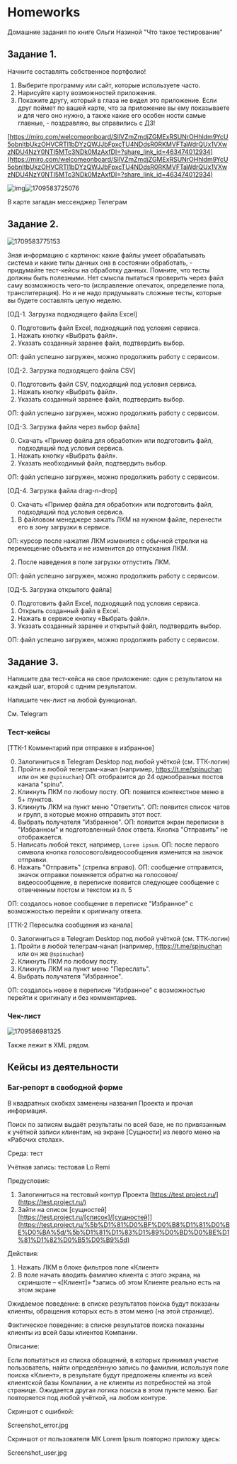 # Homeworks

Домашние задания по книге Ольги Назиной "Что такое тестирование"

## Задание 1.

Начните составлять собственное портфолио!

1. Выберите программу или сайт, которые используете часто.
2. Нарисуйте карту возможностей приложения.
3. Покажите другу, который в глаза не видел это приложение.
   Если друг поймет по вашей карте, что за приложение вы ему
   показываете и для чего оно нужно, а также какие его особен­
   ности самые главные, - поздравляю, вы справились с ДЗ!

[https://miro.com/welcomeonboard/SllVZmZmdjZGMExRSUNrOHhldm9YcU5obnltbUkzOHVCRTl1bDYzQWJJbFpxcTU4NDdsR0RKMVFTaWdrQUx1VXwzNDU4NzY0NTI5MTc3NDk0MzAxfDI=?share_link_id=463474012934](https://miro.com/welcomeonboard/SllVZmZmdjZGMExRSUNrOHhldm9YcU5obnltbUkzOHVCRTl1bDYzQWJJbFpxcTU4NDdsR0RKMVFTaWdrQUx1VXwzNDU4NzY0NTI5MTc3NDk0MzAxfDI=?share_link_id=463474012934)

![img](https://mail.yandex.ru/message_part/image008.png?_uid=82901273&hid=1.4&ids=185492009652362637&name=image008.png&yandex_class=yandex_inline_content_320.mail:82901273.E13420312:817177455170645965061474362764_1.4_185492009652362637)![1709583725076](image/homeworks/1709583725076.png)

В карте загадан мессенджер Телеграм

## Задание 2.

![1709583775153](image/homeworks/1709583775153.png)

Зная информацию с картинок: какие файлы умеет обрабатывать система
и какие типы данных она в состоянии обработать, - придумайте тест-кейсы
на обработку данных.
Помните, что тесты должны быть полезными. Нет смысла пытаться
проверить через файл саму возможность чего-то (исправление опечаток,
определение пола, транслитерация). Но и не надо придумывать сложные
тесты, которые вы будете составлять целую неделю.

[ОД-1. Загрузка подходящего файла Excel]

0. Подготовить файл Excel, подходящий под условия сервиса.
1. Нажать кнопку «Выбрать файл».
2. Указать созданный заранее файл, подтвердить выбор.

ОП: файл успешно загружен, можно продолжить работу с сервисом.

[ОД-2. Загрузка подходящего файла CSV]

0. Подготовить файл CSV, подходящий под условия сервиса.
1. Нажать кнопку «Выбрать файл».
2. Указать созданный заранее файл, подтвердить выбор.

ОП: файл успешно загружен, можно продолжить работу с сервисом.

[ОД-3. Загрузка файла через выбор файла]

0. Скачать «Пример файла для обработки» или подготовить файл, подходящий под условия сервиса.
1. Нажать кнопку «Выбрать файл».
2. Указать необходимый файл, подтвердить выбор.

ОП: файл успешно загружен, можно продолжить работу с сервисом.

[ОД-4. Загрузка файла drag-n-drop]

0. Скачать «Пример файла для обработки» или подготовить файл, подходящий под условия сервиса.
1. В файловом менеджере зажать ЛКМ на нужном файле, перенести его в зону загрузки в сервисе.

ОП: курсор после нажатия ЛКМ изменится с обычной стрелки на перемещение объекта и не изменится до отпускания ЛКМ.

2. После наведения в поле загрузки отпустить ЛКМ.

ОП: файл успешно загружен, можно продолжить работу с сервисом.

[ОД-5. Загрузка открытого файла]

0. Подготовить файл Excel, подходящий под условия сервиса.
1. Открыть созданный файл в Excel.
2. Нажать в сервисе кнопку «Выбрать файл».
3. Указать созданный заранее и открытый файл, подтвердить выбор.

ОП: файл успешно загружен, можно продолжить работу с сервисом.

## Задание 3.

Напишите два тест-кейса на свое приложение: один с результатом на каждый шаг, второй с одним результатом.

Напишите чек-лист на любой функционал.

См. Telegram

### Тест-кейсы

[ТТК-1 Комментарий при отправке в избранное]

0. Залогиниться в Telegram Desktop под любой учёткой (см. ТТК-логин)
1. Пройти в любой телеграм-канал (например, https://t.me/spinuchan или он же `@spinuchan`)
   ОП: отобразится до 24 однообразных постов канала "spinu".
2. Кликнуть ПКМ по любому посту.
   ОП: появится контекстное меню в 5+ пунктов.
3. Кликнуть ЛКМ на пункт меню "Ответить".
   ОП: появится список чатов и групп, в которые можно отправить этот пост.
4. Выбрать получателя "Избранное".
   ОП: появится экран переписки в "Избранном" и подготовленный блок ответа. Кнопка "Отправить" не отображается.
5. Написать любой текст, например, `Lorem ipsum`.
   ОП: после первого символа кнопка голосового/видеосообщения изменится на значок отправки.
6. Нажать "Отправить" (стрелка вправо).
   ОП: сообщение отправится, значок  отправки поменяется обратно на голосовое/видеосообщение, в переписке появится следующее сообщение с отвеченным постом и текстом из п. 5

ОП: создалось новое сообщение в переписке "Избранное" с возможностью перейти к оригиналу ответа.

[ТТК-2 Пересылка сообщения из канала]

0. Залогиниться в Telegram Desktop под любой учёткой (см. ТТК-логин)
1. Пройти в любой телеграм-канал (например, https://t.me/spinuchan или он же `@spinuchan`)
2. Кликнуть ПКМ по любому посту.
3. Кликнуть ЛКМ на пункт меню "Переслать".
4. Выбрать получателя "Избранное".

ОП: создалось новое в переписке "Избранное" с возможностью перейти к оригиналу и без комментариев.

### Чек-лист

![1709586981325](image/homeworks/1709586981325.png)

Также лежит в XML рядом.

## Кейсы из деятельности

### Баг-репорт в свободной форме

В квадратных скобках заменены названия Проекта и прочая информация.

Поиск по записям выдаёт результаты по всей базе, не по привязанным к учётной записи клиентам, на экране [Сущности] из левого меню на «Рабочих столах».

Среда: тест

Учётная запись: тестовая Lo Remi

Предусловия:

1. Залогиниться на тестовый контур Проекта [https://test.project.ru/](https://test.project.ru/)
2. Зайти на список [сущностей] [https://test.project.ru/[список]/[сущностей]](https://test.project.ru/%5b%D1%81%D0%BF%D0%B8%D1%81%D0%BE%D0%BA%5d/%5b%D1%81%D1%83%D1%89%D0%BD%D0%BE%D1%81%D1%82%D0%B5%D0%B9%5d)

Действия:

1. Нажать ЛКМ в блоке фильтров поле «Клиент»
2. В поле начать вводить фамилию клиента с этого экрана, на скриншоте – «[Клиент]» *запись об этом Клиенте реально есть на этом экране

Ожидаемое поведение: в списке результатов поиска будут показаны клиенты, обращения которых есть в этом меню (на этой странице).

Фактическое поведение: в списке результатов поиска показаны клиенты из всей базы клиентов Компании.

Описание:

Если попытаться из списка обращений, в которых принимал участие пользователь, найти определённую запись по фамилии, используя поле поиска «Клиент», в результате будут предложены клиенты из всей клиентской базы Компании, а не клиенты из потребностей на этой странице. Ожидается другая логика поиска в этом пункте меню. Баг повторяется под любой учёткой, на любом контуре.

Скриншот с ошибкой:

Screenshot_error.jpg

Скриншот от пользователя МК Lorem Ipsum повторно приложу здесь:

Screenshot_user.jpg
